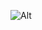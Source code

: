 ![Alt](https://repobeats.axiom.co/api/embed/dd029b63f6e3750c7029ed25482932a22e0243b2.svg "Repobeats analytics image")
